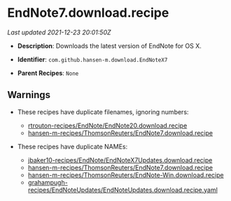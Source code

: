 # EndNote7.download.recipe

_Last updated 2021-12-23 20:01:50Z_

- **Description**: Downloads the latest version of EndNote for OS X.

- **Identifier**: `com.github.hansen-m.download.EndNoteX7`

- **Parent Recipes**: `None`


## Warnings

- These recipes have duplicate filenames, ignoring numbers:
    - [rtrouton-recipes/EndNote/EndNote20.download.recipe](/autopkg-dupe-tracker/rtrouton-recipes/EndNote/EndNote20.download.recipe)
    - [hansen-m-recipes/ThomsonReuters/EndNote7.download.recipe](/autopkg-dupe-tracker/hansen-m-recipes/ThomsonReuters/EndNote7.download.recipe)

- These recipes have duplicate NAMEs:
    - [jbaker10-recipes/EndNote/EndNoteX7Updates.download.recipe](/autopkg-dupe-tracker/jbaker10-recipes/EndNote/EndNoteX7Updates.download.recipe)
    - [hansen-m-recipes/ThomsonReuters/EndNote7.download.recipe](/autopkg-dupe-tracker/hansen-m-recipes/ThomsonReuters/EndNote7.download.recipe)
    - [hansen-m-recipes/ThomsonReuters/EndNote-Win.download.recipe](/autopkg-dupe-tracker/hansen-m-recipes/ThomsonReuters/EndNote-Win.download.recipe)
    - [grahampugh-recipes/EndNoteUpdates/EndNoteUpdates.download.recipe.yaml](/autopkg-dupe-tracker/grahampugh-recipes/EndNoteUpdates/EndNoteUpdates.download.recipe.yaml)